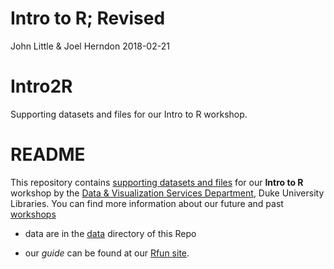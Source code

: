 Intro to R; Revised
================
John Little & Joel Herndon
2018-02-21

Intro2R
=======

Supporting datasets and files for our Intro to R workshop.

README
======

This repository contains [supporting datasets and files](https://rfun.library.duke.edu/intro2r/) for our **Intro to R** workshop by the [Data & Visualization Services Department](http://library.duke.edu/data), Duke University Libraries. You can find more information about our future and past [workshops](http://library.duke.edu/data/news)

-   data are in the [data](data) directory of this Repo

-   our *guide* can be found at our [Rfun site](https://rfun.library.duke.edu/intro2r/).
